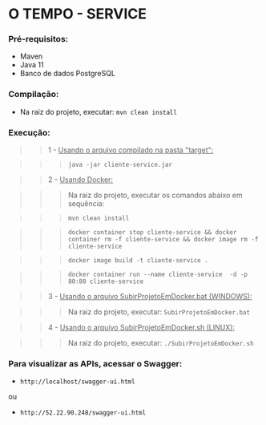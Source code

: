 # O TEMPO - SERVICE #


### Pré-requisitos: ###

* Maven
* Java 11
* Banco de dados PostgreSQL

### Compilação: ###

* Na raiz do projeto, executar: `mvn clean install`

### Execução:

>> 1 - <u>Usando o arquivo compilado na pasta "target":</u>

>>> `java -jar cliente-service.jar`

>> 2 - <u>Usando Docker:</u>

>>> Na raiz do projeto, executar os comandos abaixo em sequência:

>>> `mvn clean install`

>>> `docker container stop cliente-service && docker container rm -f cliente-service && docker image rm -f cliente-service`

>>> `docker image build -t cliente-service .`

>>> `docker container run --name cliente-service  -d -p 80:80 cliente-service`

>> 3 - <u>Usando o arquivo SubirProjetoEmDocker.bat (WINDOWS):</u>

>>> Na raiz do projeto, executar: `SubirProjetoEmDocker.bat`

>> 4 - <u>Usando o arquivo SubirProjetoEmDocker.sh (LINUX):</u>

>>> Na raiz do projeto, executar: `./SubirProjetoEmDocker.sh`

### Para visualizar as APIs, acessar o Swagger: ###

* `http://localhost/swagger-ui.html`

ou

* `http://52.22.90.248/swagger-ui.html`

